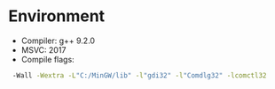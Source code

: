 # **Environment**

- Compiler: g++ 9.2.0
- MSVC: 2017
- Compile flags:

```bash
 -Wall -Wextra -L"C:/MinGW/lib" -l"gdi32" -l"Comdlg32" -lcomctl32
```